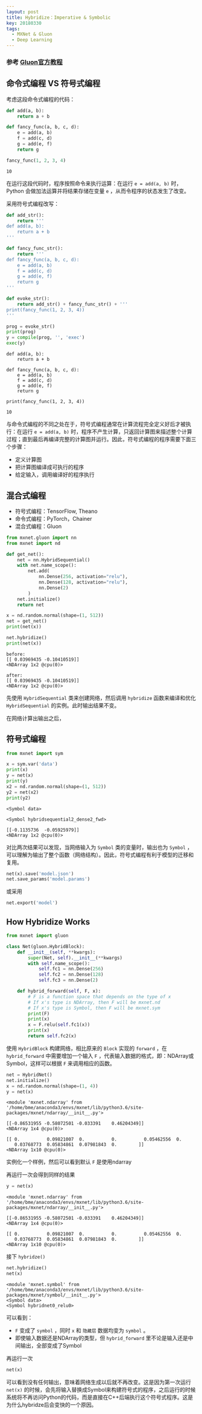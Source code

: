 ```yaml
---
layout: post
title: Hybridize：Imperative & Symbolic 
key: 20180330
tags: 
  - MXNet & Gluon
  - Deep Learning
---
```


### 参考 [Gluon官方教程](https://zh.gluon.ai/chapter_gluon-advances/hybridize.html)

## 命令式编程 VS 符号式编程

考虑这段命令式编程的代码：

```python
def add(a, b):
    return a + b

def fancy_func(a, b, c, d):
    e = add(a, b)
    f = add(c, d)
    g = add(e, f)
    return g

fancy_func(1, 2, 3, 4)
```
```
10
```

在运行这段代码时，程序按照命令来执行运算：在运行 `e = add(a, b)` 时，Python 会做加法运算并将结果存储在变量 `e` ，从而令程序的状态发生了改变。

采用符号式编程改写：

```python
def add_str():
    return '''
def add(a, b):
    return a + b
'''

def fancy_func_str():
    return '''
def fancy_func(a, b, c, d):
    e = add(a, b)
    f = add(c, d)
    g = add(e, f)
    return g
'''

def evoke_str():
    return add_str() + fancy_func_str() + '''
print(fancy_func(1, 2, 3, 4))
'''

prog = evoke_str()
print(prog)
y = compile(prog, '', 'exec')
exec(y)
```
```
def add(a, b):
    return a + b

def fancy_func(a, b, c, d):
    e = add(a, b)
    f = add(c, d)
    g = add(e, f)
    return g

print(fancy_func(1, 2, 3, 4))

10
```

与命令式编程的不同之处在于，符号式编程通常在计算流程完全定义好后才被执行：在运行 `e = add(a, b)` 时，程序不产生计算，只返回计算图来描述整个计算过程；直到最后再编译完整的计算图并运行。因此，符号式编程的程序需要下面三个步骤：
* 定义计算图
* 把计算图编译成可执行的程序
* 给定输入，调用编译好的程序执行

## 混合式编程
* 符号式编程：TensorFlow, Theano
* 命令式编程：PyTorch，Chainer
* 混合式编程：Gluon

```python
from mxnet.gluon import nn
from mxnet import nd

def get_net():
    net = nn.HybridSequential()
    with net.name_scope():
        net.add(
            nn.Dense(256, activation="relu"),
            nn.Dense(128, activation="relu"),
            nn.Dense(2)
        )
    net.initialize()
    return net

x = nd.random.normal(shape=(1, 512))
net = get_net()
print(net(x))

net.hybridize()
print(net(x))
```
```
before:  
[[ 0.03969435 -0.10410519]]
<NDArray 1x2 @cpu(0)>

after:  
[[ 0.03969435 -0.10410519]]
<NDArray 1x2 @cpu(0)>
```

先使用 `HybridSequential` 类来创建网络，然后调用 `hybridize` 函数来编译和优化 `HybridSequential` 的实例。此时输出结果不变。

在网络计算出输出之后，

## 符号式编程

```python
from mxnet import sym

x = sym.var('data')
print(x)
y = net(x)
print(y)
x2 = nd.random.normal(shape=(1, 512))
y2 = net(x2)
print(y2)
```
```
<Symbol data>

<Symbol hybridsequential2_dense2_fwd>

[[-0.1135736  -0.05925979]]
<NDArray 1x2 @cpu(0)>
```
对比两次结果可以发现，当网络输入为 `Symbol` 类的变量时，输出也为 `Symbol` ，可以理解为输出了整个函数（网络结构）。因此，符号式编程有利于模型的迁移和复用。

```python
net(x).save('model.json')
net.save_params('model.params')
```

或采用

```python
net.export('model')
```

## How Hybridize Works

```python
from mxnet import gluon

class Net(gluon.HybridBlock):
    def __init__(self, **kwargs):
        super(Net, self).__init__(**kwargs)
        with self.name_scope():
            self.fc1 = nn.Dense(256)
            self.fc2 = nn.Dense(128)
            self.fc3 = nn.Dense(2)

    def hybrid_forward(self, F, x):
        # F is a function space that depends on the type of x
        # If x's type is NDArray, then F will be mxnet.nd
        # If x's type is Symbol, then F will be mxnet.sym
        print(F)
        print(x)
        x = F.relu(self.fc1(x))
        print(x)
        return self.fc2(x)
```
使用 `HybridBlock` 构建网络，相比原来的 `Block` 实现的 `forward` ，在 `hybrid_forward` 中需要增加一个输入 `F` ，代表输入数据的格式，即：NDArray或Symbol，这样可以根据 `F` 来调用相应的函数。

```python
net = HybridNet()
net.initialize()
x = nd.random.normal(shape=(1, 4))
y = net(x)
```

```
<module 'mxnet.ndarray' from '/home/bme/anaconda3/envs/mxnet/lib/python3.6/site-packages/mxnet/ndarray/__init__.py'>

[[-0.86531955 -0.58072501 -0.033391    0.46204349]]
<NDArray 1x4 @cpu(0)>

[[ 0.          0.09821007  0.          0.          0.05462556  0.
   0.03768773  0.05834861  0.07981843  0.        ]]
<NDArray 1x10 @cpu(0)>
```

实例化一个样例，然后可以看到默认 `F` 是使用ndarray

再运行一次会得到同样的结果

```python
y = net(x)
```
```
<module 'mxnet.ndarray' from '/home/bme/anaconda3/envs/mxnet/lib/python3.6/site-packages/mxnet/ndarray/__init__.py'>

[[-0.86531955 -0.58072501 -0.033391    0.46204349]]
<NDArray 1x4 @cpu(0)>

[[ 0.          0.09821007  0.          0.          0.05462556  0.
   0.03768773  0.05834861  0.07981843  0.        ]]
<NDArray 1x10 @cpu(0)>
```

接下 `hybridze()` 

```python
net.hybridize()
net(x)
```
```
<module 'mxnet.symbol' from '/home/bme/anaconda3/envs/mxnet/lib/python3.6/site-packages/mxnet/symbol/__init__.py'>
<Symbol data>
<Symbol hybridnet0_relu0>
```
可以看到：
* `F` 变成了 `symbol` ，同时 `x` 和 `隐藏层` 数据均变为 `symbol` 。
* 即使输入数据还是NDArray的类型，但 `hybrid_forward` 里不论是输入还是中间输出，全部变成了Symbol

再运行一次
```python
net(x)
```
可以看到没有任何输出，意味着网络生成以后就不再改变。这是因为第一次运行 `net(x)` 的时候，会先将输入替换成Symbol来构建符号式的程序，之后运行的时候系统将不再访问Python的代码，而是直接在C++后端执行这个符号式程序。这是为什么hybridze后会变快的一个原因。

